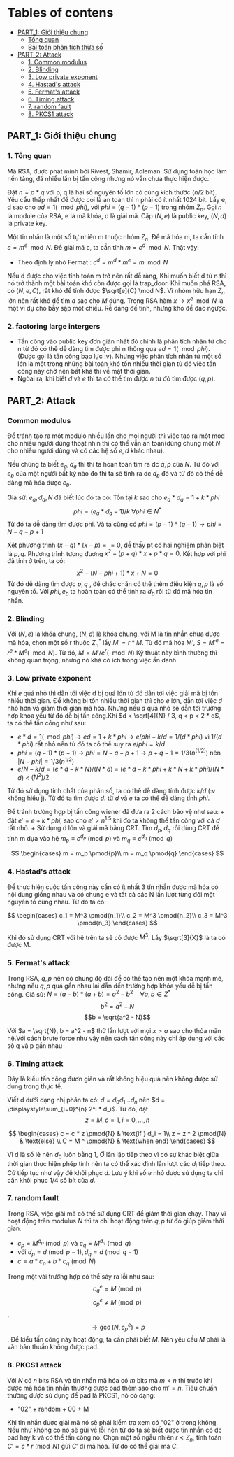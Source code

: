 
Tables of contens
=================

* [PART_1: Giới thiệu chung](#part-1-giới-thiệu-chung)
   * [Tổng quan]()
   * [Bài toán phân tích thừa số]()
* [PART_2: Attack](#part_2-attack)
   * [1. Common modulus]()
   * [2. Blinding]()
   * [3. Low private exponent]()
   * [4. Hastad's attack]()
   * [5. Fermat's attack]()
   * [6. Timing attack]()
   * [7. random fault]()
   * [8. PKCS1 attack]()

## PART_1: Giới thiệu chung

### 1. Tổng quan

Mã RSA, được phát minh bởi Rivest, Shamir, Adleman. Sử dụng toán học làm nền tảng, đã nhiều lần bị tấn công nhưng nó vẫn chưa thực hiện được. 

Đặt $n = p * q$ với p, q là hai số nguyên tố lớn có cùng kích thước ($n / 2$ bít). Yêu cầu thấp nhất để được coi là an toàn thì n phải có ít nhất 1024 bit. Lấy e, d sao cho $ed = 1 (\mod{phi} )$,  với $phi = (q - 1)*(p -1)$ trong nhóm $Z_{n}$. Gọi $n$ là module của RSA, e là mã khóa, d là giải mã. Cặp $(N, e)$ là public key, $(N, d)$ là private key.

Một tin nhắn là một số tự nhiên m thuộc nhóm $Z_{n}$. Để mã hóa m, ta cần tính $c = m^e \mod N$. Để giải mã c, ta cần tính $m = c^d \mod N$. Thật vậy:

  + Theo định lý nhỏ Fermat : $c^d = m^d*m^e = m\mod N$

Nếu d được cho việc tính toán m trở nên rất dễ ràng, Khi muốn biết d từ n thì nó trở thành một bài toán khó còn được gọi là trap_door. Khi muốn phá RSA, có $(N, e, C)$, rất khó để tính được $\sqrt[e]{C} \mod N$. Vì nhóm hữu hạn $Z_n$ lớn nên rất khó để tìm $d$ sao cho $M$ đúng. Trong RSA hàm $x \to x^e \mod N$ là một ví dụ cho bẫy sập một chiều. Rễ dàng để tính, nhưng khó để đảo ngược.

### 2. factoring large intergers
 +  Tấn công vào public key đơn giản nhất đó chính là phân tích nhân tử cho n từ đó có thể dễ dàng tìm được phi n thông qua $ed = 1 (\mod phi)$. (Được gọi là tấn công bạo lực :v). Nhưng việc phân tích nhân tử một số lớn là một trong những bài toán khó tốn nhiều thời gian từ đó việc tấn công này chở nên bất khả thi về mặt thời gian.
 +  Ngòai ra, khi biết $d$ và $e$ thì ta có thể tìm được $n$ từ đó tìm được $(q, p)$.

## PART_2: Attack


### Common modulus
   
Để tránh tạo ra một modulo nhiều lần cho mọi người thì việc tạo ra một mod cho nhiều người dùng thoạt nhìn thì có thể vẫn an toàn(dùng chung một $N$ cho nhiều người dùng và có các hệ số $e, d$ khác nhau).

Nếu chúng ta biết $e_a, d_a$ thì thì ta hoàn toàn tìm ra dc $q, p$ của $N$. Từ đó với $e_b$ của một người bất kỳ nào đó thì ta sẽ tính ra dc $d_b$ đó và từ đó có thể dễ dàng mã hóa được $c_b$.

Giả sử: $e_a, d_a,N$ đã biết lúc đó ta có:
Tồn tại $k$ sao cho $e_a * d_a = 1 + k * phi$
$$phi = (e_a * d_a - 1)/k \text{   } \forall phi \in N^*$$
Từ đó ta dễ dàng tìm được phi. Và ta cũng có $phi = (p - 1) * (q - 1) \to phi = N - q - p + 1$

Xét phương trình $(x - q) * (x - p) == 0$, dễ thấy pt có hai nghiệm phân biệt là $p, q$. Phương trình tương đương $x^2 - (p + q) * x + p * q = 0$. Kết hợp với phi đã tính ở trên, ta có: $$x^2 - (N - phi + 1) * x + N = 0$$
Từ đó dễ dàng tìm được $p, q$ , để chắc chắn có thể thêm điều kiện $q, p$ là số nguyên tố. Với $phi, e_b$ ta hoàn toàn có thể tính ra $d_b$ rồi từ đó mã hóa tin nhắn.


   

### 2. Blinding
   
   Với $(N, e)$ là khóa chung, $(N, d)$ là khóa chung. với M là tin nhắn chưa được mã hóa, chọn một số r thuộc $Z_n^*$ lấy $M' = r * M$. Từ đó mã hóa M', $S = M'^e = r^e * M^e (\mod N)$. Từ đó, $M = M'/e^r (\mod N)$
    Kỹ thuật này bình thường thì không quan trọng, nhưng nó khá có ích trong việc ẩn danh.
### 3. Low private exponent
   
   Khi $e$ quá nhỏ thì dẫn tới việc d bị quá lớn từ đó dẫn tới việc giải mã bị tốn nhiều thời gian. Để không bị tốn nhiều thời gian thì cho $e$ lớn, dẫn tới việc $d$ nhỏ hơn và giảm thời gian mã hóa. Nhưng nếu $d$ quá nhỏ sẽ dẫn tới trường hợp khóa yếu từ đó dễ bị tấn công.Khi $d < \sqrt[4]{N} / 3,  q < p < 2 * q$, ta có thể tấn công như sau:
   + $e * d = 1 (\mod phi)$ $\to$ $ed = 1 + k*phi$ $\to$ $e/phi - k/d = 1/(d * phi)$ vì $1/(d * phi)$ rất nhỏ nên từ đó ta có thể suy ra $e/phi = k/d$
   + $phi = (q - 1)*(p - 1)$ $\to$ $phi = N - q - p +1 \to p + q -1 = 1/3 (n^(1/2))$ nên $|N - phi| = 1/3 (n^{1/2})$
   + $e / N - k / d = (e * d - k * N)/(N * d)$ $=$ $(e * d - k * phi + k * N + k * phi) / (N * d)$ $<$ $(N^2)/2$



   Từ đó sử dụng tính chất của phân số, ta có thể dễ dàng tính được $k/d$ (:v không hiểu j). Từ đó ta tìm được $d$. từ $d$ và $e$ ta có thể dễ dàng tính $phi$.

   Để tránh trường hợp bị tấn công wiener đã đưa ra 2 cách bảo vệ như sau:
      + đặt $e' = e + k * phi$, sao cho $e' > n^{1.5}$ khi đó ta không thể tấn công với cả $d$ rất nhỏ.
      + Sử dụng d lớn và giải mã bằng CRT. Tìm $d_p, d_q$ rồi dùng CRT để tính m dựa vào hệ $m_p \equiv c^{d_p} \pmod{p}$ và $m_q \equiv c^{d_q} \pmod{q}$
 
$$
\begin{cases}
  m = m_p \pmod{p}\\
  m = m_q \pmod{q}
\end{cases}
$$



### 4. Hastad's attack
Để thực hiện cuộc tấn công này cần có ít nhất 3 tín nhắn được mã hóa có nội dung giống nhau và có chung e và tất cả các N lần lượt từng đôi một nguyên tố cùng nhau. Từ đó ta có:
   
$$
\begin{cases}
  c_1 = M^3 \pmod{n_1}\\
  c_2 = M^3 \pmod{n_2}\\
  c_3 = M^3 \pmod{n_3}
\end{cases}
$$

  Khi đó sử dụng CRT với hệ trên ta sẽ có được $M^3$. Lấy $\sqrt[3]{X}$ là ta có được M.
  
### 5. Fermat's attack

Trong RSA, $q, p$ nên có chung độ dài để có thể tạo nên một khóa mạnh mẽ, nhưng nếu $q, p$ quá gần nhau lại dẫn dến trường hợp khóa yếu dễ bị tấn công.
Giả sử: $N = (a - b) * (a + b) = a^2 - b^2 \quad \forall a, b \in Z^*$
$$b^2 = a^2 - N$$
$$b = \sqrt{a^2 - N}$$

Với $a = \sqrt{N}, b = a^2 - n$ thử lần lượt với mọi $x > a$ sao cho thỏa mãn hệ.Với cách brute force như vậy nên cách tấn công này chỉ áp dụng với các sô q và p gần nhau


### 6. Timing attack
Đây là kiểu tấn công đươn giản và rất không hiệu quả nên không được sử dụng trong thực tế.

Viết d dưới dạng nhị phân ta có: $d = d_0d_1...d_n$ nên $d = \displaystyle\sum_{i=0}^{n} 2^i * d_i$.
   Từ đó, đặt $$z = M, c = 1, i = 0, ..., n$$

$$
\begin{cases}
  c = c * z \pmod{N} & \text{if } d_i = 1\\
  z = z ^ 2 \pmod{N} & \text{else} \\
  C = M ^ \pmod{N} & \text{when end}
\end{cases}
$$

Vì d là số lẻ nên $d_0$ luôn bằng $1$, Ở lần lặp tiếp theo vì có sự khác biệt giữa thời gian thực hiện phép tính nên ta có thể xác định lần lượt các $d_i$ tiếp theo. Cứ tiếp tục như vậy để khôi phục $d$. Lưu ý khi số $e$ nhỏ dược sử dụng ta chỉ cần khôi phục $1/4$ số bít của $d$.

### 7. random fault
Trong RSA, việc giải mã có thể sử dụng CRT để giảm thời gian chạy. Thay vì hoạt động trên modulus $N$ thì ta chỉ hoạt động trên $q, p$ từ đó giúp giảm thời gian.

   + $c_p = M^{d_p} \pmod{p}$ và $c_q = M^{d_q} \pmod{q}$
   + với $d_p = d \pmod{p - 1}, d_q = d \pmod{q - 1}$
   + $c = a * c_p + b * c_q \pmod{N}$

Trong một vài trường hợp có thể sảy ra lỗi như sau: $${c_q} ^ e = M \pmod{p}$$ $${c_p} ^ e \neq M \pmod{p}$$.  $$\to \gcd(N, {c_p} ^ e) = p$$. Để kiểu tấn công này hoạt động, ta cần phải biết $M$. Nên yêu cầu $M$ phải là văn bản thuần không được pad.

### 8. PKCS1 attack

Với $N$ có $n$ bits RSA và tin nhắn mã hóa có $m$ bits mà $m < n$ thì trước khi được mã hóa tin nhắn thường được pad thêm sao cho $m' = n$. Tiêu chuẩn thường dược sử dụng để pad là PKCS1, nó có dạng:
   + "02" + random + 00 + M
     
Khi tin nhắn được giải mã nó sẽ phải kiểm tra xem có "02" ở trong không. Nếu như không có nó sẽ gửi về lỗi nên từ đó ta sẽ biết được tin nhắn có dc pad hay k và có thể tấn công nó. Chọn một số ngẫu nhiên $r < Z_n$, tính toán $C' = c * r \pmod{N}$ gửi $C'$ đi mã hóa. Từ đó có thể giải mã $C$. 
    



              


   
